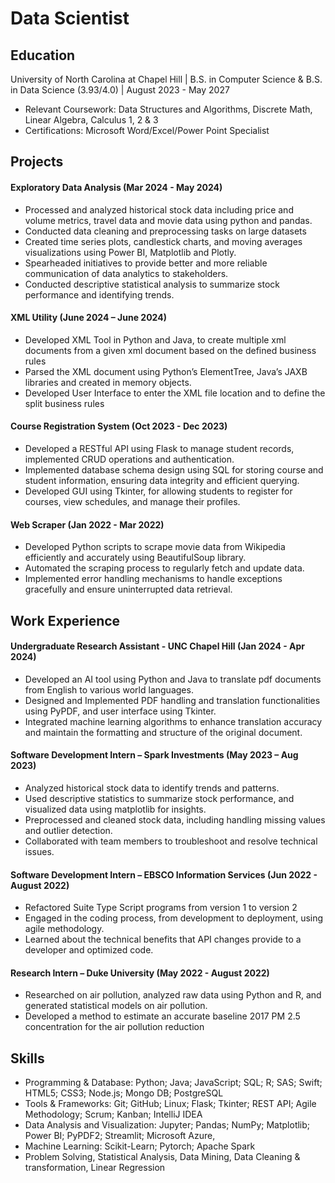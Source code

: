 # Data Scientist

## Education
University of North Carolina at Chapel Hill | B.S. in Computer Science & B.S. in Data Science (3.93/4.0) | August 2023 - May 2027
- Relevant Coursework: Data Structures and Algorithms, Discrete Math, Linear Algebra, Calculus 1, 2 & 3
- Certifications: Microsoft Word/Excel/Power Point Specialist

## Projects
#### Exploratory Data Analysis (Mar 2024 - May 2024)
  - Processed and analyzed historical stock data including price and volume metrics, travel data and movie data using python and pandas.
  - Conducted data cleaning and preprocessing tasks on large datasets
  - Created time series plots, candlestick charts, and moving averages visualizations using Power BI, Matplotlib and Plotly.
  - Spearheaded initiatives to provide better and more reliable communication of data analytics to stakeholders.
  - Conducted descriptive statistical analysis to summarize stock performance and identifying trends. 

#### XML Utility (June 2024 – June 2024)
  - Developed XML Tool in Python and Java, to create multiple xml documents from a given xml document based on the defined business rules
  - Parsed the XML document using Python’s ElementTree, Java’s JAXB libraries and created in memory objects.
  - Developed User Interface to enter the XML file location and to define the split business rules

#### Course Registration System (Oct 2023 - Dec 2023)
  - Developed a RESTful API using Flask to manage student records, implemented CRUD operations and authentication.
  - Implemented database schema design using SQL for storing course and student information, ensuring data integrity
  and efficient querying.
  - Developed GUI using Tkinter, for allowing students to register for courses, view schedules, and manage their profiles. 

#### Web Scraper (Jan 2022 - Mar 2022)
  - Developed Python scripts to scrape movie data from Wikipedia efficiently and accurately using BeautifulSoup library.
  - Automated the scraping process to regularly fetch and update data.
  - Implemented error handling mechanisms to handle exceptions gracefully and ensure uninterrupted data retrieval.


## Work Experience
#### Undergraduate Research Assistant - UNC Chapel Hill (Jan 2024 - Apr 2024)
  - Developed an AI tool using Python and Java to translate pdf documents from English to various world languages.
  - Designed and Implemented PDF handling and translation functionalities using PyPDF, and user interface using Tkinter.
  - Integrated machine learning algorithms to enhance translation accuracy and maintain the formatting and structure of
  the original document.

#### Software Development Intern – Spark Investments (May 2023 – Aug 2023)
  - Analyzed historical stock data to identify trends and patterns.
  - Used descriptive statistics to summarize stock performance, and visualized data using matplotlib for insights.
  - Preprocessed and cleaned stock data, including handling missing values and outlier detection.
  - Collaborated with team members to troubleshoot and resolve technical issues.

#### Software Development Intern – EBSCO Information Services (Jun 2022 - August 2022)
  - Refactored Suite Type Script programs from version 1 to version 2
  - Engaged in the coding process, from development to deployment, using agile methodology.
  - Learned about the technical benefits that API changes provide to a developer and optimized code.

#### Research Intern – Duke University (May 2022 - August 2022)
  - Researched on air pollution, analyzed raw data using Python and R, and generated statistical models on air pollution.
  - Developed a method to estimate an accurate baseline 2017 PM 2.5 concentration for the air pollution reduction

## Skills
- Programming & Database: Python; Java; JavaScript; SQL; R; SAS; Swift; HTML5; CSS3; Node.js; Mongo DB; PostgreSQL
- Tools & Frameworks: Git; GitHub; Linux; Flask; Tkinter; REST API; Agile Methodology; Scrum; Kanban; IntelliJ IDEA
- Data Analysis and Visualization: Jupyter; Pandas; NumPy; Matplotlib; Power BI; PyPDF2; Streamlit; Microsoft Azure,
- Machine Learning: Scikit-Learn; Pytorch; Apache Spark
- Problem Solving, Statistical Analysis, Data Mining, Data Cleaning & transformation, Linear Regression

